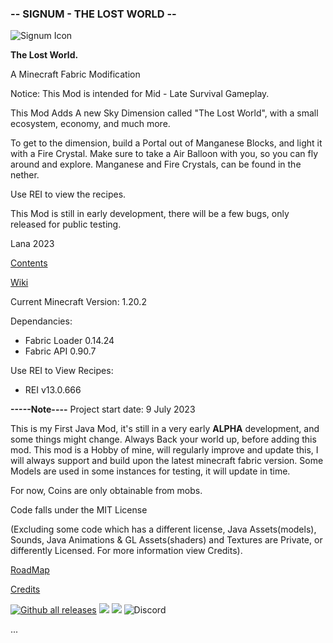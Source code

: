 
### -- SIGNUM - THE LOST WORLD --
![Signum Icon](https://images2.imgbox.com/eb/59/T5Pikr4X_o.png "Signum Minecraft Fabric Mod")

**The Lost World.**

A Minecraft Fabric Modification

Notice: This Mod is intended for Mid - Late Survival Gameplay.

This Mod Adds A new Sky Dimension called "The Lost World", with a small ecosystem, economy, and much more.

To get to the dimension, build a Portal out of Manganese Blocks, and light it with a Fire Crystal. Make sure to take a Air Balloon with you, so you can fly around and explore.
Manganese and Fire Crystals, can be found in the nether.

Use REI to view the recipes.

This Mod is still in early development, there will be a few bugs, only released for public testing.

Lana 2023


[Contents](https://github.com/princessaylana/Signum-1.20/blob/master/docs/Contents.md)

[Wiki](https://github.com/princessaylana/Signum-1.20/wiki)

Current Minecraft Version:
1.20.2

Dependancies:
- Fabric Loader 0.14.24
- Fabric API 0.90.7

Use REI to View Recipes:
- REI v13.0.666


**-----Note----**
Project start date: 9 July 2023

This is my First Java Mod, it's still in a very early **ALPHA** development, and some things might change.
Always Back your world up, before adding this mod.
This mod is a Hobby of mine, will regularly improve and update this, I will always support and build upon the latest minecraft fabric version.
Some Models are used in some instances for testing, it will update in time.

For now, Coins are only obtainable from mobs.

Code falls under the MIT License 

(Excluding some code which has a different license, Java Assets(models), Sounds, Java Animations & GL Assets(shaders) and Textures are Private, or differently Licensed.
For more information view Credits).

[RoadMap](https://github.com/princessaylana/Signum-1.20/blob/master/docs/Roadmap.md)

[Credits](https://github.com/princessaylana/Signum-1.20/blob/master/docs/Credits.md)

[![Github all releases](https://img.shields.io/github/downloads/princessaylana/Signum-1.20/total.svg)](https://GitHub.com/princessaylana/Signum-1.20/releases/)
![](https://img.shields.io/github/license/princessaylana/Signum-1.20)
[![](https://img.shields.io/github/v/release/princessaylana/Signum-1.20)](https://GitHub.com/princessaylana/Signum-1.20releases/)
![Discord](https://img.shields.io/discord/:serverId)

...





